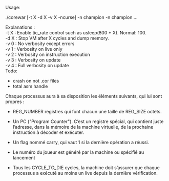 Usage:

./corewar [-t X -d X -v X -ncurse] -n champion -n champion ...

Explanations :</br>
    -t X : Enable tic_rate control such as usleep(800 * X). Normal: 100.</br>
	-d X : Stop VM after X cycles and dump memory.</br>
	-v 0 : No verbosity except errors</br>
	-v 1 : Verbosity on live only</br>
    -v 2 : Verbosity on instruction execution</br>
    -v 3 : Verbosity on update</br>
	-v 4 : Full verbosity on update</br>
Todo:

- crash on not .cor files
- total asm handle

Chaque processus aura à sa disposition les éléments suivants, qui lui sont propres :
- REG_NUMBER registres qui font chacun une taille de REG_SIZE octets.
- Un PC ("Program Counter"). C’est un registre spécial, qui contient juste l’adresse,
dans la mémoire de la machine virtuelle, de la prochaine instruction à décoder
et exécuter.
- Un flag nommé carry, qui vaut 1 si la dernière opération a réussi.

- Le numéro du joueur est généré par la machine ou spécifié au lancement
- Tous les CYCLE_TO_DIE cycles, la machine doit s’assurer que chaque processus
a exécuté au moins un live depuis la dernière vérification.
